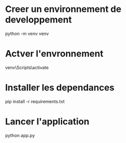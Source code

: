 # Creer un environnement de developpement
python -m venv venv

# Actver l'envronnement
venv\Scripts\activate

# Installer les dependances
pip install -r requirements.txt

# Lancer l'application
python app.py